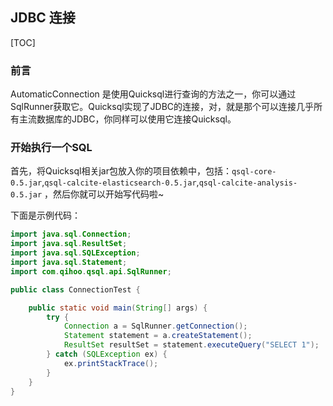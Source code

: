 ## JDBC 连接

[TOC]

### 前言

AutomaticConnection 是使用Quicksql进行查询的方法之一，你可以通过SqlRunner获取它。Quicksql实现了JDBC的连接，对，就是那个可以连接几乎所有主流数据库的JDBC，你同样可以使用它连接Quicksql。

### 开始执行一个SQL

首先，将Quicksql相关jar包放入你的项目依赖中，包括：`qsql-core-0.5.jar`,`qsql-calcite-elasticsearch-0.5.jar`,`qsql-calcite-analysis-0.5.jar` ，然后你就可以开始写代码啦~

下面是示例代码：

```java
import java.sql.Connection;
import java.sql.ResultSet;
import java.sql.SQLException;
import java.sql.Statement;
import com.qihoo.qsql.api.SqlRunner;

public class ConnectionTest {

    public static void main(String[] args) {
        try {
            Connection a = SqlRunner.getConnection();
            Statement statement = a.createStatement();
            ResultSet resultSet = statement.executeQuery("SELECT 1");
        } catch (SQLException ex) {
            ex.printStackTrace();
        }
    }
}
```

